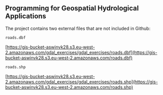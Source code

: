 ## Programming for Geospatial Hydrological Applications

The project contains two external files that are not included in Github:

`roads.dbf`

[https://gis-bucket-aswinvk28.s3.eu-west-2.amazonaws.com/gdal_exercises/gdal_exercises/roads.dbf](https://gis-bucket-aswinvk28.s3.eu-west-2.amazonaws.com/roads.dbf)

`roads.shp`

[https://gis-bucket-aswinvk28.s3.eu-west-2.amazonaws.com/gdal_exercises/gdal_exercises/roads.shp](https://gis-bucket-aswinvk28.s3.eu-west-2.amazonaws.com/roads.shp)

